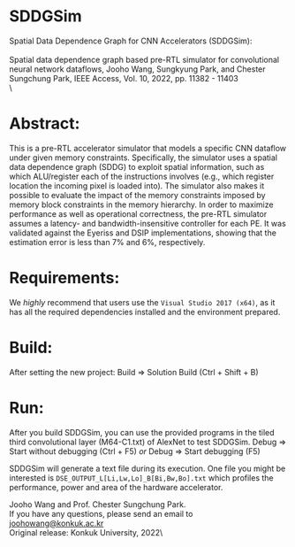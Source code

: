 # SDDGSim
Spatial Data Dependence Graph for CNN Accelerators (SDDGSim): \
\
Spatial data dependence graph based pre-RTL simulator for convolutional neural network dataflows, Jooho Wang, Sungkyung Park, and Chester Sungchung Park, IEEE Access, Vol. 10, 2022, pp. 11382 - 11403\
\

Abstract:
=============
This is a pre-RTL accelerator simulator that models a specific CNN dataflow under given memory constraints. Specifically, the simulator uses a spatial data dependence graph (SDDG) to exploit spatial information, such as which ALU/register each of the instructions involves (e.g., which register location the incoming pixel is loaded into). The simulator also makes it possible to evaluate the impact of the memory constraints imposed by memory block constraints in the memory hierarchy. In order to maximize performance as well as operational correctness, the pre-RTL simulator assumes a latency- and bandwidth-insensitive controller for each PE. It was validated against the Eyeriss and DSIP implementations, showing that the estimation error is less than 7% and 6%, respectively.

Requirements:
=============
We *highly* recommend that users use the `Visual Studio 2017 (x64)`,
as it has all the required dependencies installed and the environment prepared.

Build:
======
After setting the new project:
Build => Solution Build (Ctrl + Shift + B)

Run:
======
After you build SDDGSim, you can use the provided programs in the tiled third convolutional layer (M64-C1.txt) of AlexNet to test SDDGSim.
Debug => Start without debugging (Ctrl + F5) *or* Debug => Start debugging (F5)

SDDGSim will generate a text file during its execution. One file you might be interested is `DSE_OUTPUT_L[Li,Lw,Lo]_B[Bi,Bw,Bo].txt` which profiles the performance, power and area of the hardware accelerator.

Jooho Wang and Prof. Chester Sungchung Park.\
If you have any questions, please send an email to joohowang@konkuk.ac.kr\
Original release: Konkuk University, 2022\
